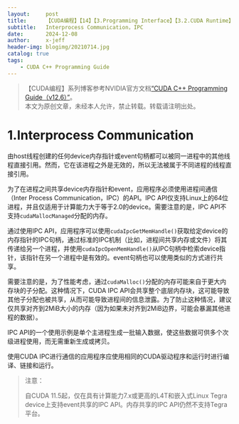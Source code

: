 ```yaml
---
layout:     post
title:      【CUDA编程】【14】【3.Programming Interface】【3.2.CUDA Runtime】【3.2.11.Interprocess Communication】
subtitle:   Interprocess Communication，IPC
date:       2024-12-08
author:     x-jeff
header-img: blogimg/20210714.jpg
catalog: true
tags:
    - CUDA C++ Programming Guide
---
```

>【CUDA编程】系列博客参考NVIDIA官方文档[“CUDA C++ Programming Guide（v12.6）”](https://docs.nvidia.com/cuda/cuda-c-programming-guide/index.html)。  
>本文为原创文章，未经本人允许，禁止转载。转载请注明出处。

# 1.Interprocess Communication

由host线程创建的任何device内存指针或event句柄都可以被同一进程中的其他线程直接引用。然而，它在该进程之外是无效的，所以无法被属于不同进程的线程直接引用。

为了在进程之间共享device内存指针和event，应用程序必须使用进程间通信（Inter Process Communication，IPC）的API。IPC API仅支持Linux上的64位进程，并且仅适用于计算能力大于等于2.0的device。需要注意的是，IPC API不支持`cudaMallocManaged`分配的内存。

通过使用IPC API，应用程序可以使用`cudaIpcGetMemHandle()`获取给定device的内存指针的IPC句柄，通过标准的IPC机制（比如，进程间共享内存或文件）将其传递给另一个进程，并使用`cudaIpcOpenMemHandle()`从IPC句柄中检索device指针，该指针在另一个进程中是有效的。event句柄也可以使用类似的方式进行共享。

需要注意的是，为了性能考虑，通过`cudaMalloc()`分配的内存可能来自于更大内存块的子分配。这种情况下，CUDA IPC API会共享整个底层内存块，这可能导致其他子分配也被共享，从而可能导致进程间的信息泄露。为了防止这种情况，建议仅共享对齐到2MiB大小的内存（因为如果未对齐到2MiB边界，可能会暴漏其他进程的数据）。

IPC API的一个使用示例是单个主进程生成一批输入数据，使这些数据可供多个次级进程使用，而无需重新生成或拷贝。

使用CUDA IPC进行通信的应用程序应使用相同的CUDA驱动程序和运行时进行编译、链接和运行。

>注意：
>
>自CUDA 11.5起，仅在具有计算能力7.x或更高的L4T和嵌入式Linux Tegra device上支持event共享的IPC API。内存共享的IPC API仍然不支持Tegra平台。

